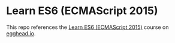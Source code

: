 # Learn ES6 (ECMAScript 2015)

This repo references the [Learn ES6 (ECMAScript 2015)](https://egghead.io/courses/learn-es6-ecmascript-2015) course on [egghead.io](https://egghead.io/).
